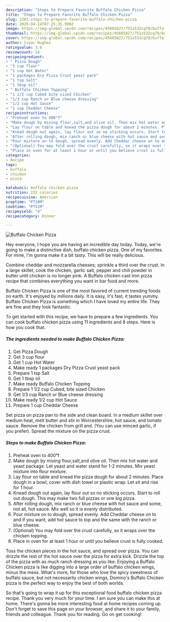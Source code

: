 ```yaml
---
description: "Steps to Prepare Favorite Buffalo Chicken Pizza"
title: "Steps to Prepare Favorite Buffalo Chicken Pizza"
slug: 2283-steps-to-prepare-favorite-buffalo-chicken-pizza
date: 2020-04-24T07:25:35.990Z
image: https://img-global.cpcdn.com/recipes/45685827/751x532cq70/buffalo-chicken-pizza-recipe-main-photo.jpg
thumbnail: https://img-global.cpcdn.com/recipes/45685827/751x532cq70/buffalo-chicken-pizza-recipe-main-photo.jpg
cover: https://img-global.cpcdn.com/recipes/45685827/751x532cq70/buffalo-chicken-pizza-recipe-main-photo.jpg
author: Isaac Hughes
ratingvalue: 3.6
reviewcount: 14
recipeingredient:
- " Pizza Dough"
- "3 cup flour"
- "1 cup Hot Water"
- "1 packages Dry Pizza Crust yeast pack"
- "1 tsp Salt"
- "1 tbsp oil"
- " Buffalo Chicken Topping"
- "1 1/2 cup Cubed bite sized Chicken"
- "1/3 cup Ranch or Blue cheese dressing"
- "1/2 cup Hot Sauce"
- "1 cup Cheddar Cheese"
recipeinstructions:
- "Preheat oven to 400°f"
- "Make dough by mixing flour,salt,and olive oil. Then mix hot water and yeast package. Let yeast and water stand for 1-2 minutes. Mix yeast mixture into flour mixture."
- "Lay flour on table and knead the pizza dough for about 2 minutes. Place dough in a bowl, cover with dish towel or plastic wrap. Let sit and rise for 1 hour."
- "Knead dough out again, lay flour out so no sticking occurs. Start to roll out dough. This may make two full pizzas or one big pizza."
- "After rolling dough, mix ranch or blue cheese with hot sauce and some, not all, hot sauce. Mix well so it is evenly distributed."
- "Pour mixture on to dough, spread evenly. Add Cheddar cheese on to and if you want, add hot sauce to top and the same with the ranch or blue cheese."
- "(Optional) You may fold over the crust carefully, so it wraps over the chicken topping."
- "Place in oven for at least 1 hour or until you believe crust is fully cooked."
categories:
- Recipe
tags:
- buffalo
- chicken
- pizza

katakunci: buffalo chicken pizza 
nutrition: 232 calories
recipecuisine: American
preptime: "PT10M"
cooktime: "PT51M"
recipeyield: "4"
recipecategory: Dinner

---
```



![Buffalo Chicken Pizza](https://img-global.cpcdn.com/recipes/45685827/751x532cq70/buffalo-chicken-pizza-recipe-main-photo.jpg)

Hey everyone, I hope you are having an incredible day today. Today, we're going to make a distinctive dish, buffalo chicken pizza. One of my favorites. For mine, I'm gonna make it a bit tasty. This will be really delicious.

Combine cheddar and mozzarella cheeses; sprinkle a third over the crust. In a large skillet, cook the chicken, garlic salt, pepper and chili powder in butter until chicken is no longer pink. A Buffalo chicken cast iron pizza recipe that combines everything you want in bar food and more.

Buffalo Chicken Pizza is one of the most favored of current trending foods on earth. It's enjoyed by millions daily. It is easy, it's fast, it tastes yummy. Buffalo Chicken Pizza is something which I have loved my entire life. They are fine and they look fantastic.


To get started with this recipe, we have to prepare a few ingredients. You can cook buffalo chicken pizza using 11 ingredients and 8 steps. Here is how you cook that.

<!--inarticleads1-->

##### The ingredients needed to make Buffalo Chicken Pizza:

1. Get  Pizza Dough
1. Get 3 cup flour
1. Get 1 cup Hot Water
1. Make ready 1 packages Dry Pizza Crust yeast pack
1. Prepare 1 tsp Salt
1. Get 1 tbsp oil
1. Make ready  Buffalo Chicken Topping
1. Prepare 1 1/2 cup Cubed, bite sized Chicken
1. Get 1/3 cup Ranch or Blue cheese dressing
1. Make ready 1/2 cup Hot Sauce
1. Prepare 1 cup Cheddar Cheese


Set pizza on pizza pan to the side and clean board. In a medium skillet over medium heat, melt butter and stir in Worcestershire, hot sauce, and tomato sauce. Remove the chicken from grill and. (You can use minced garlic, if you prefer). Spread the mixture on the pizza crust. 

<!--inarticleads2-->

##### Steps to make Buffalo Chicken Pizza:

1. Preheat oven to 400°f
1. Make dough by mixing flour,salt,and olive oil. Then mix hot water and yeast package. Let yeast and water stand for 1-2 minutes. Mix yeast mixture into flour mixture.
1. Lay flour on table and knead the pizza dough for about 2 minutes. Place dough in a bowl, cover with dish towel or plastic wrap. Let sit and rise for 1 hour.
1. Knead dough out again, lay flour out so no sticking occurs. Start to roll out dough. This may make two full pizzas or one big pizza.
1. After rolling dough, mix ranch or blue cheese with hot sauce and some, not all, hot sauce. Mix well so it is evenly distributed.
1. Pour mixture on to dough, spread evenly. Add Cheddar cheese on to and if you want, add hot sauce to top and the same with the ranch or blue cheese.
1. (Optional) You may fold over the crust carefully, so it wraps over the chicken topping.
1. Place in oven for at least 1 hour or until you believe crust is fully cooked.


Toss the chicken pieces in the hot sauce, and spread over pizza. You can drizzle the rest of the hot sauce over the pizza for extra kick. Drizzle the top of the pizza with as much ranch dressing as you like. Enjoying a Buffalo Chicken pizza is like digging into a large order of buffalo chicken wings, minus the mess. What&#39;s more, for those who love the spicy sweetness of buffalo sauce, but not necessarily chicken wings, Domino&#39;s Buffalo Chicken pizza is the perfect way to enjoy the best of both worlds. 

So that's going to wrap it up for this exceptional food buffalo chicken pizza recipe. Thank you very much for your time. I am sure you can make this at home. There's gonna be more interesting food at home recipes coming up. Don't forget to save this page on your browser, and share it to your family, friends and colleague. Thank you for reading. Go on get cooking!
